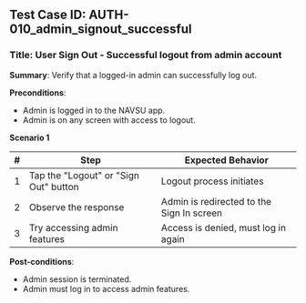 ## Test Case ID: AUTH-010_admin_signout_successful
### Title: User Sign Out - Successful logout from admin account

**Summary**: Verify that a logged-in admin can successfully log out.

**Preconditions**: 
- Admin is logged in to the NAVSU app.
- Admin is on any screen with access to logout.

**Scenario 1**

| # | Step                                      | Expected Behavior                                       |
|---|-------------------------------------------|--------------------------------------------------------|
| 1 | Tap the "Logout" or "Sign Out" button     | Logout process initiates                               |
| 2 | Observe the response                      | Admin is redirected to the Sign In screen              |
| 3 | Try accessing admin features              | Access is denied, must log in again                    |

**Post-conditions**:
- Admin session is terminated.
- Admin must log in to access admin features.
